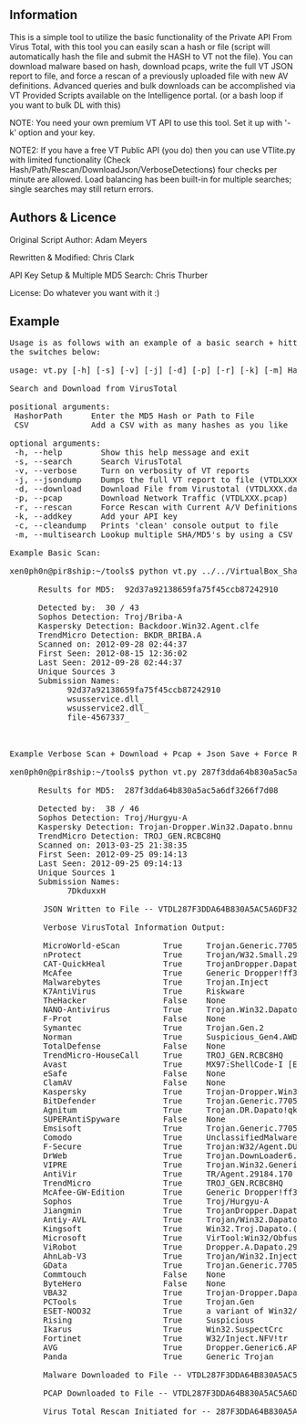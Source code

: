 ## Information
This is a simple tool to utilize the basic functionality of the Private API From Virus Total, with this tool you can easily scan a hash or file (script will automatically hash the file and submit the HASH to VT not the file). You can download malware based on hash, download pcaps, write the full VT JSON report to file, and force a rescan of a previously uploaded file with new AV definitions. Advanced queries and bulk downloads can be accomplished via VT Provided Scripts available on the Intelligence portal. (or a bash loop if you want to bulk DL with this)

NOTE: You need your own premium VT API to use this tool. Set it up with '-k' option and your key.

NOTE2: If you have a free VT Public API (you do) then you can use VTlite.py with limited functionality (Check Hash/Path/Rescan/DownloadJson/VerboseDetections) four checks per minute are allowed. Load balancing has been built-in for multiple searches; single searches may still return errors.

## Authors & Licence
Original Script Author: Adam Meyers

Rewritten & Modified: Chris Clark

API Key Setup & Multiple MD5 Search: Chris Thurber

License: Do whatever you want with it :)

## Example
<pre>
Usage is as follows with an example of a basic search + hitting all of
the switches below:

usage: vt.py [-h] [-s] [-v] [-j] [-d] [-p] [-r] [-k] [-m] HashorPath/CSV File

Search and Download from VirusTotal

positional arguments:
 HashorPath      Enter the MD5 Hash or Path to File
 CSV             Add a CSV with as many hashes as you like

optional arguments:
 -h, --help        Show this help message and exit
 -s, --search      Search VirusTotal
 -v, --verbose     Turn on verbosity of VT reports
 -j, --jsondump    Dumps the full VT report to file (VTDLXXX.json)
 -d, --download    Download File from Virustotal (VTDLXXX.danger)
 -p, --pcap        Download Network Traffic (VTDLXXX.pcap)
 -r, --rescan      Force Rescan with Current A/V Definitions
 -k, --addkey      Add your API key
 -c, --cleandump   Prints 'clean' console output to file
 -m, --multisearch Lookup multiple SHA/MD5's by using a CSV as a parameter

Example Basic Scan:

xen0ph0n@pir8ship:~/tools$ python vt.py ../../VirtualBox_Share/wsusservice.dll -s

      Results for MD5:  92d37a92138659fa75f45ccb87242910

      Detected by:  30 / 43
      Sophos Detection: Troj/Briba-A
      Kaspersky Detection: Backdoor.Win32.Agent.clfe
      TrendMicro Detection: BKDR_BRIBA.A
      Scanned on: 2012-09-28 02:44:37
      First Seen: 2012-08-15 12:36:02
      Last Seen: 2012-09-28 02:44:37
      Unique Sources 3
      Submission Names:
            92d37a92138659fa75f45ccb87242910
            wsusservice.dll_
            wsusservice2.dll_
            file-4567337_



Example Verbose Scan + Download + Pcap + Json Save + Force Rescan:

xen0ph0n@pir8ship:~/tools$ python vt.py 287f3dda64b830a5ac5a6df3266f7d08 -pdvjr

      Results for MD5:  287f3dda64b830a5ac5a6df3266f7d08

      Detected by:  38 / 46
      Sophos Detection: Troj/Hurgyu-A
      Kaspersky Detection: Trojan-Dropper.Win32.Dapato.bnnu
      TrendMicro Detection: TROJ_GEN.RCBC8HQ
      Scanned on: 2013-03-25 21:38:35
      First Seen: 2012-09-25 09:14:13
      Last Seen: 2012-09-25 09:14:13
      Unique Sources 1
      Submission Names:
            7DkduxxH

       JSON Written to File -- VTDL287F3DDA64B830A5AC5A6DF3266F7D08.json

       Verbose VirusTotal Information Output:

       MicroWorld-eScan         True     Trojan.Generic.7705996
       nProtect                 True     Trojan/W32.Small.29184.SN
       CAT-QuickHeal            True     TrojanDropper.Dapato.bnnu
       McAfee                   True     Generic Dropper!ff3
       Malwarebytes             True     Trojan.Inject
       K7AntiVirus              True     Riskware
       TheHacker                False    None
       NANO-Antivirus           True     Trojan.Win32.Dapato.vpmxh
       F-Prot                   False    None
       Symantec                 True     Trojan.Gen.2
       Norman                   True     Suspicious_Gen4.AWDSR
       TotalDefense             False    None
       TrendMicro-HouseCall     True     TROJ_GEN.RCBC8HQ
       Avast                    True     MX97:ShellCode-I [Expl]
       eSafe                    False    None
       ClamAV                   False    None
       Kaspersky                True     Trojan-Dropper.Win32.Dapato.bnnu
       BitDefender              True     Trojan.Generic.7705996
       Agnitum                  True     Trojan.DR.Dapato!qkvVtOGNQlE
       SUPERAntiSpyware         False    None
       Emsisoft                 True     Trojan.Generic.7705996 (B)
       Comodo                   True     UnclassifiedMalware
       F-Secure                 True     Trojan:W32/Agent.DUDB
       DrWeb                    True     Trojan.DownLoader6.49674
       VIPRE                    True     Trojan.Win32.Generic!BT
       AntiVir                  True     TR/Agent.29184.170
       TrendMicro               True     TROJ_GEN.RCBC8HQ
       McAfee-GW-Edition        True     Generic Dropper!ff3
       Sophos                   True     Troj/Hurgyu-A
       Jiangmin                 True     TrojanDropper.Dapato.mfq
       Antiy-AVL                True     Trojan/Win32.Dapato.gen
       Kingsoft                 True     Win32.Troj.Dapato.(kcloud)
       Microsoft                True     VirTool:Win32/Obfuscator.ABD
       ViRobot                  True     Dropper.A.Dapato.29184.J
       AhnLab-V3                True     Trojan/Win32.Inject
       GData                    True     Trojan.Generic.7705996
       Commtouch                False    None
       ByteHero                 False    None
       VBA32                    True     Trojan-Dropper.Dapato.bnnu
       PCTools                  True     Trojan.Gen
       ESET-NOD32               True     a variant of Win32/Inject.NFV
       Rising                   True     Suspicious
       Ikarus                   True     Win32.SuspectCrc
       Fortinet                 True     W32/Inject.NFV!tr
       AVG                      True     Dropper.Generic6.APFX
       Panda                    True     Generic Trojan

       Malware Downloaded to File -- VTDL287F3DDA64B830A5AC5A6DF3266F7D08.danger

       PCAP Downloaded to File -- VTDL287F3DDA64B830A5AC5A6DF3266F7D08.pcap

       Virus Total Rescan Initiated for -- 287F3DDA64B830A5AC5A6DF3266F7D08 (Requery in 10 Mins)
</pre>
